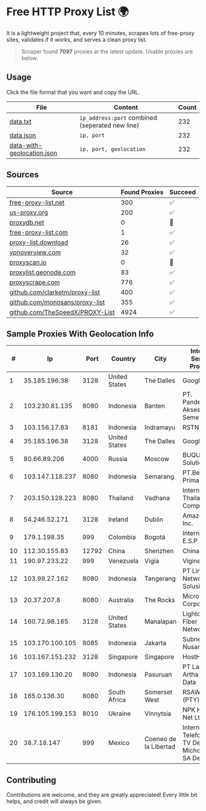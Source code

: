 
# Free HTTP Proxy List 🌍

It is a lightweight project that, every 10 minutes, scrapes lots of free-proxy sites, validates if it works, and serves a clean proxy list.


> Scraper found **7097** proxies at the latest update. Usable proxies are below.

## Usage

Click the file format that you want and copy the URL.


|File|Content|Count|
|----|-------|-----|
|[data.txt](https://raw.githubusercontent.com/themiralay/Proxy-List-World/master/data.txt)|`ip_address:port` combined (seperated new line)|232|
|[data.json](https://raw.githubusercontent.com/themiralay/Proxy-List-World/master/data.json)|`ip, port`|232|
|[data-with-geolocation.json](https://raw.githubusercontent.com/themiralay/Proxy-List-World/master/data-with-geolocation.json)|`ip, port, geolocation`|232|

## Sources

|Source|Found Proxies|Succeed|
|------|-------------|-------|
|[free-proxy-list.net](https://free-proxy-list.net)|300|✅|
|[us-proxy.org](https://www.us-proxy.org)|200|✅|
|[proxydb.net](http://proxydb.net)|0|🚫|
|[free-proxy-list.com](https://free-proxy-list.com/?page=&port=&type%5B%5D=http&type%5B%5D=https&up_time=0&search=Search)|1|✅|
|[proxy-list.download](https://www.proxy-list.download/HTTP)|26|✅|
|[vpnoverview.com](https://vpnoverview.com/privacy/anonymous-browsing/free-proxy-servers)|32|✅|
|[proxyscan.io](https://www.proxyscan.io)|0|🚫|
|[proxylist.geonode.com](https://proxylist.geonode.com/api/proxy-list?limit=300&page=1&sort_by=lastChecked&sort_type=desc&protocols=http,https)|83|✅|
|[proxyscrape.com](https://api.proxyscrape.com/v2/?request=displayproxies&protocol=http&timeout=10000&country=all&ssl=all&anonymity=all)|776|✅|
|[github.com/clarketm/proxy-list](https://raw.githubusercontent.com/clarketm/proxy-list/master/proxy-list-raw.txt)|400|✅|
|[github.com/monosans/proxy-list](https://raw.githubusercontent.com/monosans/proxy-list/main/proxies/http.txt)|355|✅|
|[github.com/TheSpeedX/PROXY-List](https://raw.githubusercontent.com/TheSpeedX/PROXY-List/master/http.txt)|4924|✅|


## Sample Proxies With Geolocation Info

|#|Ip|Port|Country|City|Internet Service Provider|
|-|--|----|-------|----|-------------------------|
|1|35.185.196.38|3128|United States|The Dalles|Google LLC|
|2|103.230.81.135|8080|Indonesia|Banten|PT. Pandeglang Akses Semesta|
|3|103.156.17.83|8181|Indonesia|Indramayu|RSTNET|
|4|35.185.196.38|3128|United States|The Dalles|Google LLC|
|5|80.66.89.206|4000|Russia|Moscow|BUQU.SU Solutions|
|6|103.147.118.237|8080|Indonesia|Semarang|PT.Bestcamp Prima Data|
|7|203.150.128.223|8080|Thailand|Vadhana|Internet Thailand Company Ltd|
|8|54.246.52.171|3128|Ireland|Dublin|Amazon.com, Inc.|
|9|179.1.198.35|999|Colombia|Bogotá|Internexa S.a. E.S.P|
|10|112.30.155.83|12792|China|Shenzhen|China Mobile|
|11|190.97.233.22|999|Venezuela|Vigía|Viginet C.A|
|12|103.99.27.162|8080|Indonesia|Tangerang|PT Lintas Network Solusi|
|13|20.37.207.8|8080|Australia|The Rocks|Microsoft Corporation|
|14|160.72.98.165|3128|United States|Manalapan|Lightower Fiber Networks I|
|15|103.170.100.105|8085|Indonesia|Jakarta|Subnet Data Nusantara|
|16|103.167.151.232|3128|Singapore|Singapore|HostHatch|
|17|103.169.130.20|8080|Indonesia|Pasuruan|PT Lancar Artha Media Data|
|18|165.0.136.30|8080|South Africa|Somerset West|RSAWEB (PTY) LTD|
|19|176.105.199.153|8010|Ukraine|Vinnytsia|NPK Home-Net Ltd|
|20|38.7.18.147|999|Mexico|Coeneo de la Libertad|Internet Telefonia Y TV De Michoacan SA De CV|



## Contributing

Contributions are welcome, and they are greatly appreciated! Every
little bit helps, and credit will always be given.

